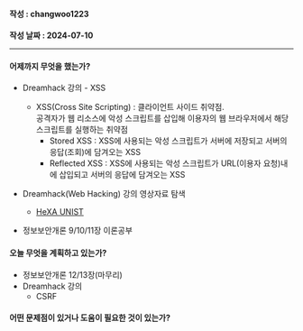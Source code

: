 #### 작성 : changwoo1223
**작성 날짜 : 2024-07-10**

---
#### 어제까지 무엇을 했는가?
- Dreamhack 강의 - XSS
  - XSS(Cross Site Scripting) : 클라이언트 사이드 취약점.  
  공격자가 웹 리소스에 악성 스크립트를 삽입해 이용자의 웹 브라우저에서 해당 스크립트를 실행하는 취약점
      - Stored XSS : XSS에 사용되는 악성 스크립트가 서버에 저장되고 서버의 응답(조회)에 담겨오는 XSS
      - Reflected XSS : XSS에 사용되는 악성 스크립트가 URL(이용자 요청)내에 삽입되고 서버의 응답에 담겨오는 XSS

- Dreamhack(Web Hacking) 강의 영상자료 탐색
  - [HeXA UNIST](https://www.youtube.com/@hexaunist8868/featured)

- 정보보안개론 9/10/11장 이론공부
 
#### 오늘 무엇을 계획하고 있는가?
- 정보보안개론 12/13장(마무리)
- Dreamhack 강의
  - CSRF 
#### 어떤 문제점이 있거나 도움이 필요한 것이 있는가?